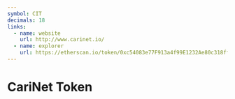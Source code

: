 ```yaml
---
symbol: CIT
decimals: 18
links:
  - name: website
    url: http://www.carinet.io/
  - name: explorer
    url: https://etherscan.io/token/0xc54083e77F913a4f99E1232Ae80c318ff03c9D17
---
```


# CariNet Token
